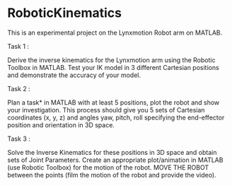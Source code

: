 # RoboticKinematics
This is an experimental project on the Lynxmotion Robot arm on MATLAB.


Task 1 :

Derive the inverse kinematics for the Lynxmotion arm using the Robotic Toolbox in MATLAB. Test your IK model in 3 different Cartesian positions and demonstrate the accuracy of your model.


Task 2 : 

Plan a task* in MATLAB with at least 5 positions, plot the robot and show your investigation. This process should give you 5 sets of Cartesian coordinates (x, y, z) and angles yaw, pitch, roll specifying the end-effector position and orientation in 3D space.


Task 3 : 

Solve the Inverse Kinematics for these positions in 3D space and obtain sets of Joint Parameters. Create an appropriate plot/animation in MATLAB (use Robotic Toolbox) for the motion of the robot. MOVE THE ROBOT between the points (film the motion of the robot and provide the video).
